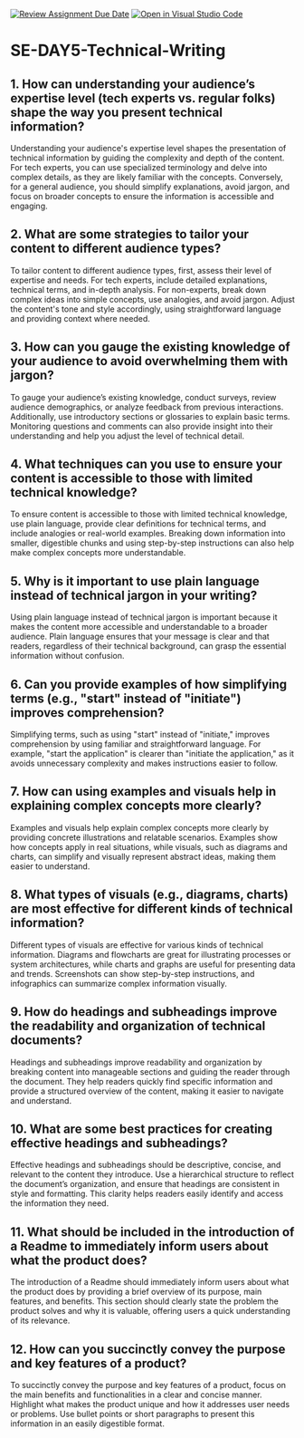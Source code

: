 [![Review Assignment Due Date](https://classroom.github.com/assets/deadline-readme-button-22041afd0340ce965d47ae6ef1cefeee28c7c493a6346c4f15d667ab976d596c.svg)](https://classroom.github.com/a/zsAR-pyY)
[![Open in Visual Studio Code](https://classroom.github.com/assets/open-in-vscode-2e0aaae1b6195c2367325f4f02e2d04e9abb55f0b24a779b69b11b9e10269abc.svg)](https://classroom.github.com/online_ide?assignment_repo_id=15657616&assignment_repo_type=AssignmentRepo)
# SE-DAY5-Technical-Writing
## 1. How can understanding your audience’s expertise level (tech experts vs. regular folks) shape the way you present technical information?
Understanding your audience's expertise level shapes the presentation of technical information by guiding the complexity and depth of the content. For tech experts, you can use specialized terminology and delve into complex details, as they are likely familiar with the concepts. Conversely, for a general audience, you should simplify explanations, avoid jargon, and focus on broader concepts to ensure the information is accessible and engaging.

## 2. What are some strategies to tailor your content to different audience types?

To tailor content to different audience types, first, assess their level of expertise and needs. For tech experts, include detailed explanations, technical terms, and in-depth analysis. For non-experts, break down complex ideas into simple concepts, use analogies, and avoid jargon. Adjust the content's tone and style accordingly, using straightforward language and providing context where needed.

## 3. How can you gauge the existing knowledge of your audience to avoid overwhelming them with jargon?

To gauge your audience’s existing knowledge, conduct surveys, review audience demographics, or analyze feedback from previous interactions. Additionally, use introductory sections or glossaries to explain basic terms. Monitoring questions and comments can also provide insight into their understanding and help you adjust the level of technical detail.

## 4. What techniques can you use to ensure your content is accessible to those with limited technical knowledge?

To ensure content is accessible to those with limited technical knowledge, use plain language, provide clear definitions for technical terms, and include analogies or real-world examples. Breaking down information into smaller, digestible chunks and using step-by-step instructions can also help make complex concepts more understandable.

## 5. Why is it important to use plain language instead of technical jargon in your writing?

Using plain language instead of technical jargon is important because it makes the content more accessible and understandable to a broader audience. Plain language ensures that your message is clear and that readers, regardless of their technical background, can grasp the essential information without confusion.

## 6. Can you provide examples of how simplifying terms (e.g., "start" instead of "initiate") improves comprehension?

Simplifying terms, such as using "start" instead of "initiate," improves comprehension by using familiar and straightforward language. For example, "start the application" is clearer than "initiate the application," as it avoids unnecessary complexity and makes instructions easier to follow.

## 7. How can using examples and visuals help in explaining complex concepts more clearly?

Examples and visuals help explain complex concepts more clearly by providing concrete illustrations and relatable scenarios. Examples show how concepts apply in real situations, while visuals, such as diagrams and charts, can simplify and visually represent abstract ideas, making them easier to understand.

## 8. What types of visuals (e.g., diagrams, charts) are most effective for different kinds of technical information?

Different types of visuals are effective for various kinds of technical information. Diagrams and flowcharts are great for illustrating processes or system architectures, while charts and graphs are useful for presenting data and trends. Screenshots can show step-by-step instructions, and infographics can summarize complex information visually.

## 9. How do headings and subheadings improve the readability and organization of technical documents?

Headings and subheadings improve readability and organization by breaking content into manageable sections and guiding the reader through the document. They help readers quickly find specific information and provide a structured overview of the content, making it easier to navigate and understand.

## 10. What are some best practices for creating effective headings and subheadings?

Effective headings and subheadings should be descriptive, concise, and relevant to the content they introduce. Use a hierarchical structure to reflect the document’s organization, and ensure that headings are consistent in style and formatting. This clarity helps readers easily identify and access the information they need.

## 11. What should be included in the introduction of a Readme to immediately inform users about what the product does?

The introduction of a Readme should immediately inform users about what the product does by providing a brief overview of its purpose, main features, and benefits. This section should clearly state the problem the product solves and why it is valuable, offering users a quick understanding of its relevance.

## 12. How can you succinctly convey the purpose and key features of a product?

To succinctly convey the purpose and key features of a product, focus on the main benefits and functionalities in a clear and concise manner. Highlight what makes the product unique and how it addresses user needs or problems. Use bullet points or short paragraphs to present this information in an easily digestible format.






